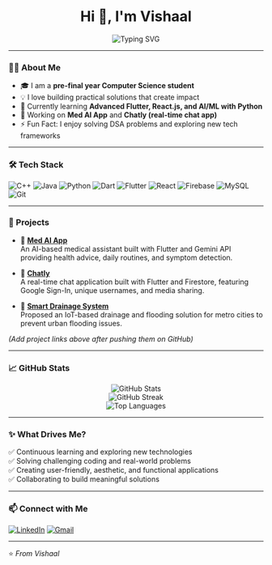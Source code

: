 <h1 align="center">Hi 👋, I'm Vishaal</h1>

<p align="center">
  <img src="https://readme-typing-svg.demolab.com?font=Fira+Code&pause=1000&center=true&vCenter=true&width=435&lines=Pre-final+year+Computer+Science+student;Flutter+%7C+React.js+%7C+AI-ML+enthusiast;Always+learning+new+technologies!" alt="Typing SVG" />
</p>

---

### 👨‍💻 About Me

- 🎓 I am a **pre-final year Computer Science student**
- 💡 I love building practical solutions that create impact
- 🌱 Currently learning **Advanced Flutter, React.js, and AI/ML with Python**
- 🔭 Working on **Med AI App** and **Chatly (real-time chat app)**
- ⚡ Fun Fact: I enjoy solving DSA problems and exploring new tech frameworks

---

### 🛠️ Tech Stack

![C++](https://img.shields.io/badge/C%2B%2B-00599C?style=for-the-badge&logo=c%2B%2B&logoColor=white)
![Java](https://img.shields.io/badge/Java-ED8B00?style=for-the-badge&logo=java&logoColor=white)
![Python](https://img.shields.io/badge/Python-3776AB?style=for-the-badge&logo=python&logoColor=white)
![Dart](https://img.shields.io/badge/Dart-0175C2?style=for-the-badge&logo=dart&logoColor=white)
![Flutter](https://img.shields.io/badge/Flutter-02569B?style=for-the-badge&logo=flutter&logoColor=white)
![React](https://img.shields.io/badge/React-20232A?style=for-the-badge&logo=react&logoColor=61DAFB)
![Firebase](https://img.shields.io/badge/Firebase-ffca28?style=for-the-badge&logo=firebase&logoColor=black)
![MySQL](https://img.shields.io/badge/MySQL-00000F?style=for-the-badge&logo=mysql&logoColor=white)
![Git](https://img.shields.io/badge/Git-F05032?style=for-the-badge&logo=git&logoColor=white)

---

### 🚀 Projects

- 💊 **[Med AI App](#)**  
  An AI-based medical assistant built with Flutter and Gemini API providing health advice, daily routines, and symptom detection.

- 💬 **[Chatly](#)**  
  A real-time chat application built with Flutter and Firestore, featuring Google Sign-In, unique usernames, and media sharing.

- 🌊 **[Smart Drainage System](#)**  
  Proposed an IoT-based drainage and flooding solution for metro cities to prevent urban flooding issues.

*(Add project links above after pushing them on GitHub)*

---

### 📈 GitHub Stats

<p align="center">
  <img src="https://github-readme-stats.vercel.app/api?username=yourusername&show_icons=true&theme=tokyonight" alt="GitHub Stats" />
  <br/>
  <img src="https://github-readme-streak-stats.herokuapp.com/?user=yourusername&theme=tokyonight" alt="GitHub Streak" />
  <br/>
  <img src="https://github-readme-stats.vercel.app/api/top-langs/?username=yourusername&layout=compact&theme=tokyonight" alt="Top Languages" />
</p>

---

### ✨ What Drives Me?

✅ Continuous learning and exploring new technologies  
✅ Solving challenging coding and real-world problems  
✅ Creating user-friendly, aesthetic, and functional applications  
✅ Collaborating to build meaningful solutions

---

### 📫 Connect with Me

[![LinkedIn](https://img.shields.io/badge/LinkedIn-VISHAAL%20A-blue?style=for-the-badge&logo=linkedin&logoColor=white)](https://www.linkedin.com/in/vishaala)
[![Gmail](https://img.shields.io/badge/Gmail-vishaala591%40gmail.com-D14836?style=for-the-badge&logo=gmail&logoColor=white)](mailto:vishaala591@gmail.com)

---

⭐️ *From Vishaal*
